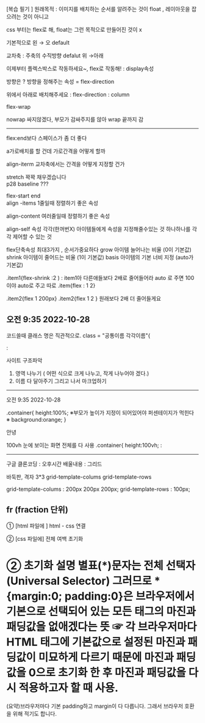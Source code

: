 
[복습 필기 ]
원래목적 : 이미지를 배치하는 순서를 알려주는 것이 float
, 레이아웃을 잡으려는 것이 아니고

css 부터는 flex로 해, float는 그런 목적으로 만들어진 것이 x

기본적으로 왼 → 오 default

교차축 : 주축의 수직방향 defalut 위 →아래


이제부터 플렉스박스로 작동하세요~, flex로 작동해! : display속성

방향은 ? 방향을 정해주는 속성 = flex-direction

위에서 아래로 배치해주세요 : flex-direction : column 

flex-wrap  

nowrap 싸지않겠다, 부모가 감싸주지를 않아
wrap 끝까지 감

--- 
flex:end보다 스페이스가 좀 더 좋다 

a가로배치를 할 건데 가로간격을 어떻게 할까 

align-iterm 교차축에서는 간격을 어떻게 지정할 건가

stretch 꽉꽉 채우겠습니다  
p28
baseline ???


flex-start end   
align -items
1줄일때 정렬하기 좋은 속성

align-content
여러줄일때 정렬하기 좋은 속성

align-self  속성
각각(한꺼번X) 아이템들에게 속성을 지정해줄수있는 것
하나하나를 각각 제어할 수 있는 것

flex단축속성 최대3가지 , 순서가중요하다
grow 아이템 늘어나는 비율 (0이 기본값)
shrink 아이템이 줄어드는 비율 (1이 기본값)
basis 아이템의 기본 너비 지정 (auto가 기본값)

.item1{flex-shrink :2 ) : item1아 다른애들보다 2배로 줄어들어라
auto 로 주면 100이야 
auto로 주고 따로 
.item{flex : 1 2}

.item2{flex 1 200px}
.item2{flex 1 2 } 원래보다 2배 더 줄어들게요

오전 9:35 2022-10-28
---
코드쓸때
클래스 명은 직관적으로.
class = "공통이름 각각이름"{

:

사이트 구조파악
1. 영역 나누기 ( 어떤 식으로 크게 나누고, 작게 나누어야 겠다.)
2. 이름 다 달아주기
그리고 나서 마크업하기


---
오전 9:35 2022-10-28

.container{
height:100%; ※부모가 높이가 지정이 되어있어야 퍼센테이지가 먹힌다 ※
background:orange;
}
<div class="container">안녕</div>

100vh 눈에 보이는 화면 전체를 다 사용 
.container{
height:100vh;
:

---
구글 클론코딩 : 
오후시간 배울내용 : 그리드 

바둑판, 격자
3*3
grid-template-colums
grid-template-rows

grid-template-colums : 200px 200px 200px;
grid-template-rows : 100px;


fr 
(fraction  단위)
---
① 
  [html 파일에 ]
html - css 연결
<link rel="stylesheet" href="./주소"/>

②
[css 파일에]
전체 여백 초기화 



② 초기화 설명
별표(*)문자는 전체 선택자(Universal Selector)
그러므로 *{margin:0; padding:0}은 브라우저에서 기본으로 선택되어 있는 모든 태그의 마진과 패딩값을 없애겠다는 뜻
☞ 각 브라우저마다 HTML 태그에 기본값으로 설정된 마진과 패딩값이 미묘하게 다르기 때문에 마진과 패딩값을 0으로 초기화 한 후 마진과 패딩값을 다시 적용하고자 할 때 사용.    
=
(요약)브라우저마다 기본 padding하고 margin이 다 다릅니다.
그래서 브라우저 호환을 위해 적기도 합니다. 


